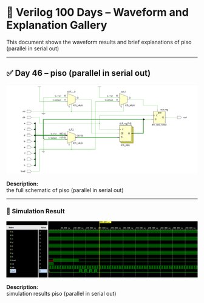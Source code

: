 
# 📘 Verilog 100 Days – Waveform and Explanation Gallery

This document shows the waveform results and brief explanations of  piso (parallel in serial out)


---

## ✅ Day 46 –  piso (parallel in serial out)

 

![ piso (parallel in serial out)](./images/piso_schematic.png)

**Description:**  
 the full schematic of  piso (parallel in serial out)


 

---

### 🔬 Simulation Result

![Simulation Waveform](./images/piso_sim.png)

**Description:**  
simulation results  piso (parallel in serial out)


